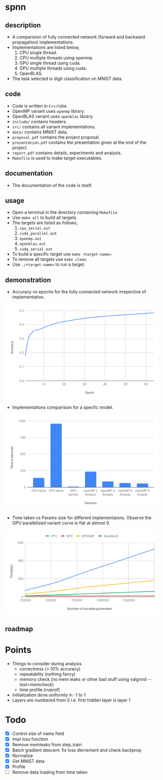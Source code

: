 # spnn

## description
- A comparision of fully connected network (forward and backward propagation) implementations.
- Implementations are listed below,
    1. CPU single thread.
    1. CPU multiple threads using openmp.
    1. GPU single thread using cuda.
    1. GPU multiple threads using cuda.
    1. OpenBLAS.
- The task selected is digit classification on MNIST data.

## code
- Code is written in `C++/CUDA`.
- OpenMP variant uses `openmp` library.
- OpenBLAS variant uses `openblas` library.
- `include/` contains headers.
- `src/` contains all variant implementations.
- `data/` contains MNIST data.
- `proposal.pdf` contains the project proposal.
- `presentation.pdf` contains the presentation given at the end of the project.
- `report.pdf` contains details, experiments and analysis.
- `Makefile` is used to make target executables.

## documentation
- The documentation of the code is itself.

## usage
- Open a terminal in the directory containing `Makefile`.
- Use `make all` to build all targets.
- The targets are listed as follows,
    1. `cpu_serial.out`
    1. `cuda_parallel.out`
    1. `openmp.out`
    1. `openblas.out`
    1. `cuda_serial.out`
- To build a specific target use `make <target-name>`.
- To remove all targets use `make clean`.
- Use `./<target-name>` to run a target.

## demonstration

- Accuracy vs epochs for the fully connected network irrepective of implementation.

![](./github/accuracy_vs_epochs.png)

- Implementations comparision for a specfic model.

![](./github/impls_comparision.png)

- Time taken vs Params size for different implementaions. Observe the GPU parallelized variant curve is flat at almost 0.

![](./github/time_vs_params.png)

## roadmap
# Points
* Things to consider during analysis
  * correctness (> 10% accuracy)
  * repeatablity (nothing fancy)
  * memory check (no mem leaks or other bad stuff using valgrind --tool=memcheck)
  * time profile (nvprof)
* Initialization done uniformly in -1 to 1
* Layers are numbered from 0 i.e. first hidden layer is layer 1
# Todo
- [x] Control size of name field
- [x] Impl loss function
- [x] Remove memleaks from step_train
- [x] Batch gradient descent: fix loss decrement and check backprop
- [x] Normalize
- [x] Get MNIST data
- [x] Profile
- [ ] Remove data loading from time taken
